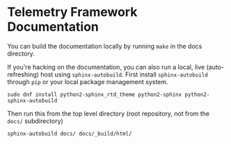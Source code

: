 # Telemetry Framework Documentation

You can build the documentation locally by running `make` in the docs
directory.

If you're hacking on the documentation, you can also run a local, live
(auto-refreshing) host using `sphinx-autobuild`. First install
`sphinx-autobuild` through `pip` or your local package management system.

    sudo dnf install python2-sphinx_rtd_theme python2-sphinx python2-sphinx-autobuild

Then run this from the top level directory (root repository, not from the
`docs/` subdirectory)

    sphinx-autobuild docs/ docs/_build/html/

